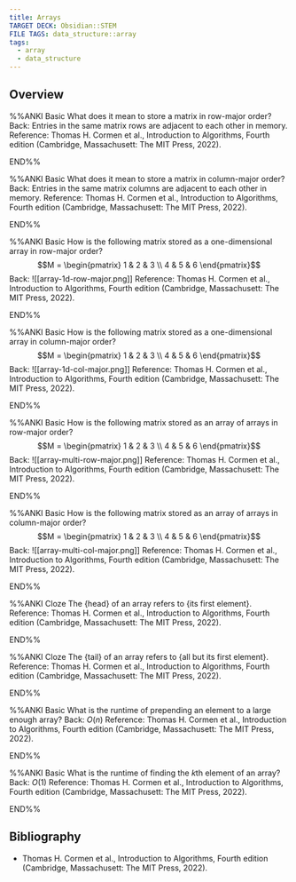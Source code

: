 ```yaml
---
title: Arrays
TARGET DECK: Obsidian::STEM
FILE TAGS: data_structure::array
tags:
  - array
  - data_structure
---
```


## Overview

%%ANKI
Basic
What does it mean to store a matrix in row-major order?
Back: Entries in the same matrix rows are adjacent to each other in memory.
Reference: Thomas H. Cormen et al., Introduction to Algorithms, Fourth edition (Cambridge, Massachusett: The MIT Press, 2022).
<!--ID: 1715460959164-->
END%%

%%ANKI
Basic
What does it mean to store a matrix in column-major order?
Back: Entries in the same matrix columns are adjacent to each other in memory.
Reference: Thomas H. Cormen et al., Introduction to Algorithms, Fourth edition (Cambridge, Massachusett: The MIT Press, 2022).
<!--ID: 1715460973182-->
END%%

%%ANKI
Basic
How is the following matrix stored as a one-dimensional array in row-major order?
$$M = \begin{pmatrix} 1 & 2 & 3 \\ 4 & 5 & 6 \end{pmatrix}$$
Back:
![[array-1d-row-major.png]]
Reference: Thomas H. Cormen et al., Introduction to Algorithms, Fourth edition (Cambridge, Massachusett: The MIT Press, 2022).
<!--ID: 1715460959175-->
END%%

%%ANKI
Basic
How is the following matrix stored as a one-dimensional array in column-major order?
$$M = \begin{pmatrix} 1 & 2 & 3 \\ 4 & 5 & 6 \end{pmatrix}$$
Back:
![[array-1d-col-major.png]]
Reference: Thomas H. Cormen et al., Introduction to Algorithms, Fourth edition (Cambridge, Massachusett: The MIT Press, 2022).
<!--ID: 1715460959179-->
END%%

%%ANKI
Basic
How is the following matrix stored as an array of arrays in row-major order?
$$M = \begin{pmatrix} 1 & 2 & 3 \\ 4 & 5 & 6 \end{pmatrix}$$
Back:
![[array-multi-row-major.png]]
Reference: Thomas H. Cormen et al., Introduction to Algorithms, Fourth edition (Cambridge, Massachusett: The MIT Press, 2022).
<!--ID: 1715460959183-->
END%%

%%ANKI
Basic
How is the following matrix stored as an array of arrays in column-major order?
$$M = \begin{pmatrix} 1 & 2 & 3 \\ 4 & 5 & 6 \end{pmatrix}$$
Back:
![[array-multi-col-major.png]]
Reference: Thomas H. Cormen et al., Introduction to Algorithms, Fourth edition (Cambridge, Massachusett: The MIT Press, 2022).
<!--ID: 1715460959188-->
END%%

%%ANKI
Cloze
The {head} of an array refers to {its first element}.
Reference: Thomas H. Cormen et al., Introduction to Algorithms, Fourth edition (Cambridge, Massachusett: The MIT Press, 2022).
<!--ID: 1715534735208-->
END%%

%%ANKI
Cloze
The {tail} of an array refers to {all but its first element}.
Reference: Thomas H. Cormen et al., Introduction to Algorithms, Fourth edition (Cambridge, Massachusett: The MIT Press, 2022).
<!--ID: 1715534735211-->
END%%

%%ANKI
Basic
What is the runtime of prepending an element to a large enough array?
Back: $O(n)$
Reference: Thomas H. Cormen et al., Introduction to Algorithms, Fourth edition (Cambridge, Massachusett: The MIT Press, 2022).
<!--ID: 1715534735214-->
END%%

%%ANKI
Basic
What is the runtime of finding the $k$th element of an array?
Back: $O(1)$
Reference: Thomas H. Cormen et al., Introduction to Algorithms, Fourth edition (Cambridge, Massachusett: The MIT Press, 2022).
<!--ID: 1715534735217-->
END%%

## Bibliography

* Thomas H. Cormen et al., Introduction to Algorithms, Fourth edition (Cambridge, Massachusett: The MIT Press, 2022).